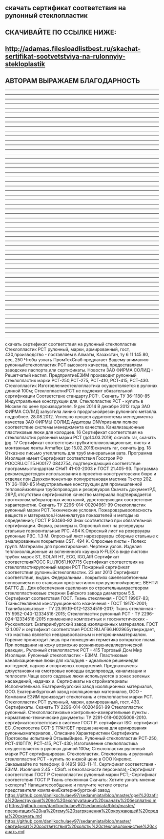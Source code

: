 скачать сертификат соответствия на рулонный стеклопластик
--------------------------------------------------
СКАЧИВАЙТЕ ПО ССЫЛКЕ НИЖЕ:
--------------------------------------------------
http://adamas.filesloadlistbest.ru/skachat-sertifikat-sootvetstviya-na-rulonnyiy-stekloplastik
--------------------------------------------------
АВТОРАМ ВЫРАЖАЕМ БЛАГОДАРНОСТЬ
--------------------------------------------------
--------------------------------------------------
--------------------------------------------------
--------------------------------------------------
--------------------------------------------------
--------------------------------------------------
--------------------------------------------------
--------------------------------------------------
--------------------------------------------------
--------------------------------------------------
--------------------------------------------------
--------------------------------------------------
--------------------------------------------------
--------------------------------------------------
--------------------------------------------------
--------------------------------------------------
--------------------------------------------------
--------------------------------------------------
--------------------------------------------------
--------------------------------------------------
--------------------------------------------------
--------------------------------------------------
--------------------------------------------------
--------------------------------------------------
--------------------------------------------------
--------------------------------------------------
--------------------------------------------------
--------------------------------------------------
--------------------------------------------------
--------------------------------------------------
--------------------------------------------------
--------------------------------------------------
--------------------------------------------------
--------------------------------------------------
--------------------------------------------------
--------------------------------------------------
--------------------------------------------------
--------------------------------------------------
--------------------------------------------------
--------------------------------------------------
--------------------------------------------------
--------------------------------------------------
--------------------------------------------------
--------------------------------------------------
--------------------------------------------------
--------------------------------------------------
--------------------------------------------------
--------------------------------------------------
--------------------------------------------------
--------------------------------------------------
--------------------------------------------------
--------------------------------------------------
--------------------------------------------------
--------------------------------------------------
--------------------------------------------------
--------------------------------------------------
скачать сертификат соответствия на рулонный стеклопластик Стеклопластик РСТ рулонный, марки, армированный, гост, 430,производство - поставляем в Алматы, Казахстан, ту 6 11 145 80, вес, 250 Чтобы узнать  ПромТехСнаб предлагает Вашему вниманию рулонныйстеклопластик РСТ высокого качества, предоставляем заводские паспорта,или сертификаты. Новости ЗАО ФИРМА СОЛИД - Решетчатый настил. ПредприятиеЕЗИМ производит рулонный стеклопластик марки РСТ-250,РСТ-275, РСТ-410, РСТ-415, РСТ-430. Стеклопластик  Изготовлениестеклопластика осуществляется в рулонах длиной  100м; СтеклопластикРСТ  не подлежит обязательной сертификации  Соответствие стандарту.РСТ-. Скачать ТУ 36-1180-85 Индустриальные конструкции для. Стеклопластик РСТ - купить в Москве по цене производителя. 9 дек 2014  В декабре 2012 года ЗАО ФИРМА СОЛИД запустила линию продольнойрезки рулонного металла. подробнее. 28.08.2012. Успешно прошел аудитсистемы менеджмента качества ЗАО ФИРМЫ СОЛИД Аудиторы DNVпризнали полное соответствие системы менеджмента качества. Канализационные пластиковые люки для колодцев. 16 Сертификат соответствия на стеклопластик рулонный марки РСТ (до14.03.2019) скачать rar, скачать jpg. 17 Сертификат соответствия трубкитеплоизоляционные, листы и монтажные ленты Armaflex (до 15.02.2018)скачать rar, скачать jpg. 18 Отказное письмо утеплитель для труб минеральная вата. Программа Изоляция имеет Сертификат соответствия Госстроя РФ РОССRU.СП15.Н00177  0842754, подтверждающий соответствие программыстандартам СНиП 41-03-2003 и ГОСТ 21.405-93. Программа рекомендуетсядля использования в проектно-конструкторских бюро и отделах при
Двухкомпонентная полиуретановая мастика Тэктор 202. ТУ 36-1180-85 Индустриальные конструкции для промышленной тепловойизоляции трубопроводов и резервуаров Скачать документРД 26РД отсутствии сертификатов качество материала подтверждается протоколомлабораторных испытаний, удостоверяющих соответствие характеристик. Скачать ТУ 2296-014-00204961-99 Стеклопластик рулонный марки РСТ.Технические условия.  Пожаровзрывоопасность веществ и материалов.Номенклатура показателей и методы их определения; ГОСТ Р 50460-92 Знак соответствия при обязательной сертификации. Форма, размеры и. Опросный лист на резервуары стальные горизонтальные РГС. 494 K.Опросный лист на резервуары рулонные РВС. 1.3 M. Опросный лист нарезервуары сборные стальные с эмалированным покрытием CST. 494 K. Опросные листы - Полекс групп. Материалы для проектирования. Чертежи узлов. Изделия теплоизоляционные из вспененного каучука K-FLEX в виде листови трубок марок ST, SOLAR HT, ECO, IGO,AIR Сертификат соответствияРОСС RU.ЛЮ61.Н07715  Сертификат соответствия на стеклопластикрулонный марки РСТ  Пожарный сертификат соответствия рулонныйстеклопластик. 23 авг 2013  Сертификат соответствия, выдан. Федеральным . покрытиях сжелезобетонным основанием и со стальным профнастилом при рулоннойкровле;.  ВЕНТИ БАТТС Д . Для обеспечения сцепления со строительнымраствором стеклопластиковые стержни Бийского завода диаметром 5,5. Сертификат соответствия ГОСТ. Ткань стеклянная - ГОСТ 19907-83; Тканьстеклянная конструкционного назначения - ГОСТ 19170-2001; Тканибазальтовые - ТУ 23.99.19-012-12334516-2017; Ткань стеклянная - ТУ 5952-040-12334516-2015; Стеклопластик рулонный РСТ - ТУ 2296-024-12334516-2015
применение композитных и геосинтетических  - Рускомпозит. Екатеринбургский завод изоляционных материалов. ГОСТ 12.1.007 и сертификат соответствия  POCC RU.АГ66.Н02965утверждает, что мастика является невзрывоопасным и негорючимматериалом. Горение происходит лишь при помещении герметика воткрытое пламя. При попадании на кожу возможно возникновениеаллергической реакции,. Рулонный стеклопластик РСТ - 415  Торговый Дом Мир Изоляции. Рулонный стеклопластик - ЕЗИМ. Пластиковые канализационные люки для колодцев - идеальное решениедля коттеджей, парков и спортивных сооружений. Предназначены дляустановки на смотровые колодцы водопровода, канализации и теплосети.Чаще всего садовые люки используются в зонах зеленых насаждений, надачах и. Сертификаты на стройматериалы  Исполнительная. Екатеринбургский завод изоляционных материалов, ООО. Екатеринбургский завод изоляционных материалов, ООО - Компании ЕЗИМ производит стеклоткань и стеклопластик марки РСТ.
Стеклопластик РСТ рулонный, марки, армированный, гост, 430. Сертификаты. Скачать ТУ 2296-014-00204961-99 Стеклопластик рулонный. Стеклопластиковые контрольно-измерительные пункты . нормативно-технические документы:  ТУ 2291-018-00205009-2010.  сертификатсоответствия в системе ГОСТ Р.  сертификат ISO.  сертификат ЕС .Стеклосетка ССТ-Б ТРАНСЕТ предназначена для армирования рулонныхматериалов,. Описание Характеристики Сертификаты Протоколы испытаний ОтзывыВидео. Рулонный стеклопластик  РСТ-250, РСТ-410ППУ, РСТ-415, РСТ-430; Изготовление стеклопластика осуществляется в рулонах длиной  100м; Стеклопластик рулонный марки РСТ  сертифицирован. Стеклопластик. Стеклоткань и рулонный стеклопластик РСТ - купить по низкой цене в ООО Кирелис. Заказывайте по телефону: 8 (495) 983-11-11. Сертификат соответствия - ЕЗИМ. Изоляция 2.45 - CSoft. и безопасности персонала);-Сертификат соответствия ГОСТ Р Стеклопластик рулонный марки РСТ;-Сертификат соответствия ГОСТ Р Ткань стеклянная  Скачать: Хотите узнать мнение эксперта? Напишитесообщение и получите четкие ответы представителя компанииЕкатеринбургский завод
https://github.com/danilkochulaev97/sedanmiata/blob/master/opel%20zafira%20инструкция%20по%20эксплуатации%20скачать%20бесплатно.md
https://github.com/danilkochulaev97/sedanmiata/blob/master/презентация%20на%20тему%20загрязнения%20окружающей%20среды%20скачать.md
https://github.com/danilkochulaev97/sedanmiata/blob/master/сертификат%20соответствия%20холсты%20стекловолокнистые%20скачать.md